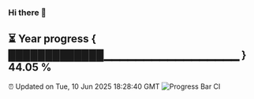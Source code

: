 ### Hi there 👋
⏳ Year progress { █████████████▁▁▁▁▁▁▁▁▁▁▁▁▁▁▁▁▁ } 44.05 %
---
⏰ Updated on Tue, 10 Jun 2025 18:28:40 GMT
![Progress Bar CI](https://github.com/liununu/liununu/workflows/Progress%20Bar%20CI/badge.svg)
